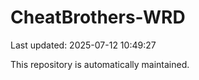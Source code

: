 # CheatBrothers-WRD

Last updated: 2025-07-12 10:49:27

This repository is automatically maintained.
